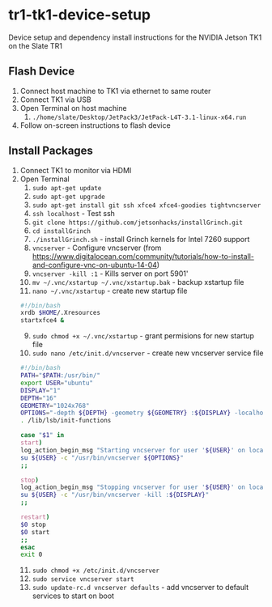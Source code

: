 # tr1-tk1-device-setup
Device setup and dependency install instructions for the NVIDIA Jetson TK1 on the Slate TR1

## Flash Device
1. Connect host machine to TK1 via ethernet to same router
2. Connect TK1 via USB
3. Open Terminal on host machine
    1. `./home/slate/Desktop/JetPack3/JetPack-L4T-3.1-linux-x64.run`
4. Follow on-screen instructions to flash device

## Install Packages
1. Connect TK1 to monitor via HDMI
2. Open Terminal
    1. `sudo apt-get update`
    2. `sudo apt-get upgrade`
    3. `sudo apt-get install git ssh xfce4 xfce4-goodies tightvncserver`
    4. `ssh localhost` - Test ssh
    5. `git clone https://github.com/jetsonhacks/installGrinch.git`
    6. `cd installGrinch`
    7. `./installGrinch.sh` - install Grinch kernels for Intel 7260 support
    5. `vncserver` - Configure vncserver (from https://www.digitalocean.com/community/tutorials/how-to-install-and-configure-vnc-on-ubuntu-14-04)
    6. `vncserver -kill :1` - Kills server on port 5901'
    7. `mv ~/.vnc/xstartup ~/.vnc/xstartup.bak` - backup xstartup file
    8. `nano ~/.vnc/xstartup` - create new startup file
    ```bash
    #!/bin/bash
    xrdb $HOME/.Xresources
    startxfce4 &
    ```
    9. `sudo chmod +x ~/.vnc/xstartup` - grant permisions for new startup file
    10. `sudo nano /etc/init.d/vncserver` - create new vncserver service file
    ```bash
    #!/bin/bash
    PATH="$PATH:/usr/bin/"
    export USER="ubuntu"
    DISPLAY="1"
    DEPTH="16"
    GEOMETRY="1024x768"
    OPTIONS="-depth ${DEPTH} -geometry ${GEOMETRY} :${DISPLAY} -localhost"
    . /lib/lsb/init-functions
    
    case "$1" in
    start)
    log_action_begin_msg "Starting vncserver for user '${USER}' on localhost:${DISPLAY}"
    su ${USER} -c "/usr/bin/vncserver ${OPTIONS}"
    ;;
    
    stop)
    log_action_begin_msg "Stopping vncserver for user '${USER}' on localhost:${DISPLAY}"
    su ${USER} -c "/usr/bin/vncserver -kill :${DISPLAY}"
    ;;
    
    restart)
    $0 stop
    $0 start
    ;;
    esac
    exit 0
    ```
    11. `sudo chmod +x /etc/init.d/vncserver`
    12. `sudo service vncserver start`
    13. `sudo update-rc.d vncserver defaults` - add vncserver to default services to start on boot
